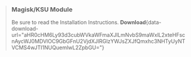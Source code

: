 > ### Magisk/KSU Module
> Be sure to read the Installation Instructions.
> **Download**{data-download-url="aHR0cHM6Ly93d3cubWVkaWFmaXJlLmNvbS9maWxlL2xteHFscnAycWJ0MDVlOC9GbGFnU2VjdXJlRGlzYWJsZXJfQmxhc3NHTyUyNTVCMS4wJTI1NUQuemlwL2ZpbGU="}
